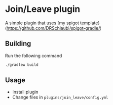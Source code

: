 # Join/Leave plugin
A simple plugin that uses [my spigot template}(https://github.com/DRSchlaubi/spigot-gradle/)

## Building
Run the following command
```bash
./gradlew build
```

## Usage
- Install plugin
- Change files in `plugins/join_leave/config.yml`
